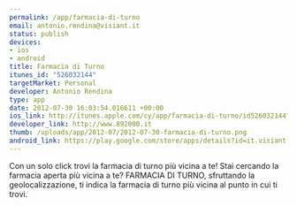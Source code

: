 ```yaml
--- 
permalink: /app/farmacia-di-turno
email: antonio.rendina@visiant.it
status: publish
devices: 
- ios
- android
title: Farmacia di Turno
itunes_id: "526032144"
targetMarket: Personal
developer: Antonio Rendina
type: app
date: 2012-07-30 16:03:54.016611 +00:00
ios_link: http://itunes.apple.com/cy/app/farmacia-di-turno/id526032144?mt=8
developer_link: http://www.892000.it
thumb: /uploads/app/2012-07/2012-07-30-farmacia-di-turno.png
android_link: https://play.google.com/store/apps/details?id=it.visiant.farmacia.turno&feature=search_result#?t=W251bGwsMSwxLDEsIml0LnZpc2lhbnQuZmFybWFjaWEudHVybm8iX
---
```


Con un solo click trovi la farmacia di turno più vicina a te!
Stai cercando la farmacia aperta più vicina a te?
FARMACIA DI TURNO, sfruttando la geolocalizzazione, ti indica la farmacia di turno più vicina al punto in cui ti trovi.
